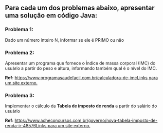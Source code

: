 ## Para cada um dos problemas abaixo, apresentar uma solução em código Java:

### Problema 1:

Dado um número inteiro N, informar se ele é PRIMO ou não

### Problema 2:

Apresentar um programa que fornece o Índice de massa corporal (IMC) do usuário a partir do peso e altura, informando também qual é o nível do IMC.

**Ref:** [https://www.programasaudefacil.com.br/calculadora-de-imcLinks para um site externo.](https://www.programasaudefacil.com.br/calculadora-de-imc)

### Problema 3:

Implementar o cálculo da **Tabela de imposto de renda** a partir do salário do usuário

**Ref:** [https://www.acheconcursos.com.br/governo/nova-tabela-imposto-de-renda-ir-48576Links para um site externo.](https://www.acheconcursos.com.br/governo/nova-tabela-imposto-de-renda-ir-48576)